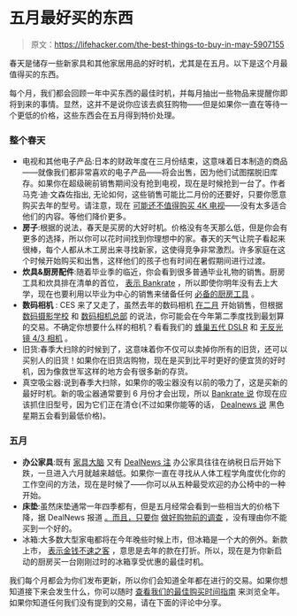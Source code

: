 # 五月最好买的东西

> 原文：<https://lifehacker.com/the-best-things-to-buy-in-may-5907155>

春天是储存一些新家具和其他家居用品的好时机，尤其是在五月。以下是这个月最值得买的东西。



每个月，我们都会回顾一年中买东西的最佳时机，并每月抽出一些物品来提醒你即将到来的事情。显然，这并不是说你应该去疯狂购物——但是如果你一直在等待一个更低的价格，这些东西会在五月得到特价处理。

### 整个春天

*   电视和其他电子产品:日本的财政年度在三月份结束，这意味着日本制造的商品——就像我们都非常喜欢的电子产品——将会出售，因为他们试图摆脱旧库存。如果你在超级碗前销售期间没有抢到电视，现在是时候抢到一台了。作者马克·迪·文森佐指出, 无论如何，这些销售可能比二月份的还要好，只要你愿意购买去年的型号。请注意，现在 [可能还不值得购买 4K 电视](http://lifehacker.com/what-is-4k-and-should-i-buy-a-4k-display-right-now-1540920905)——没有太多适合他们的内容。等他们降价更多。
*   **房子**:根据的说法，春天是买房的大好时机。价格没有冬天那么低，但是你会有更多的选择，所以你可以花时间找到你理想中的家。春天的天气让院子看起来很棒，每个人都从木工房出来寻找新家，这使得竞争非常激烈。许多家庭在这个时候开始购买和出售，这样他们的孩子也有时间在暑假期间进行过渡。
*   **炊具&厨房配件**:随着毕业季的临近，你会看到很多普通毕业礼物的销售。厨房工具和炊具排在清单的首位， [表示 Bankrate](http://www.bankrate.com/brm/news/pf/best_time_buy_20070128_a3.asp) ，所以即使你明年没有去上大学，现在也要利用以毕业为中心的销售来储备任何 [必备的厨房工具](https://lifehacker.com/five-must-have-tools-for-any-kitchen-5284428) 。
*   **数码相机** : CES 来了又走了，虽然去年的数码相机 [在二月](http://www.pcworld.com/article/140742/article.html) 开始销售，但根据 [数码摄影学校](http://digital-photography-school.com/when-is-the-best-time-to-buy-a-digital-camera-3-questions-to-ask) 和 [数码相机总部](http://www.digitalcamera-hq.com/articles/five-tips-to-get-the-best-deal-on-a-digital-camera) 的说法，你可能会在今年第二季度找到最划算的交易。不确定你想要什么样的相机？看看我们的 [蜂巢五代 DSLR](http://lifehacker.com/five-best-dslrs-5982944) 和 [无反光镜 4/3 相机](http://lifehacker.com/five-best-mirrorless-interchangeable-lens-cameras-5992048) 。
*   旧货:春季大扫除的时候到了，这意味着你不仅可以卖掉你所有的旧货，还可以买别人的旧货！如果你在旧货店购物，现在是买到比平时更好的便宜货的好时机，因为像救世军这样的地方会有很多新的存货。
*   真空吸尘器:说到春季大扫除，如果你的吸尘器没有以前的吸力了，这是买新的最好时机。新的吸尘器通常要到 6 月份才会出现，所以 [Bankrate 说](http://www.bankrate.com/brm/news/pf/best_time_buy_20070128_a4.asp) 你现在应该抓住旧型号，因为它们正在清仓(不过如果你能等的话， [Dealnews 说](http://dealnews.com/features/The-Best-and-Worst-Things-to-Buy-in-March/552848.html) 黑色星期五会看到最低价格)。

### 五月

*   **办公家具**:既有 [家具大脑](http://www.furniturebrains.com/besttimestobuy.htm) 又有 [DealNews 注](http://dealnews.com/features/The-Best-and-Worst-Things-to-Buy-in-May/571921.html) 办公家具往往在纳税日后开始下跌，一旦进入六月就越来越低。如果你一直在寻找从人体工程学角度优化你的工作空间的方法，现在是时候了——你可以从五种最受欢迎的办公椅中的一种开始。
*   **床垫**:虽然床垫通常一年四季都有，但是五月经常会看到一些相当大的价格下降，据 DealNews 报道 [。而且，只要你](http://dealnews.com/features/The-Best-and-Worst-Things-to-Buy-in-May/571921.html) [做好购物前的调查](http://lifehacker.com/how-to-choose-the-right-mattress-5862152) ，没有理由你不能买到一个好的。
*   冰箱:大多数大型家电都将在今年晚些时候上市，但冰箱是一个大的例外。新款上市， [表示金钱不速之客](http://www.moneycrashers.com/best-time-of-year-buy-large-appliances/) ，意思是去年的款在打折。所以，现在是为你新启动的厨房买一台刚刚过时的冰箱享受优惠的最佳时机。

我们每个月都会为你们发布更新，所以你们会知道全年都在进行的交易。如果你想知道接下来会发生什么，你可以随时 [查看我们的最佳购买时间指南](http://lifehacker.com/the-best-time-to-buy-anything-during-the-year-5973864) 来浏览全年。如果你知道任何我们没有提到的交易，请在下面的评论中分享。